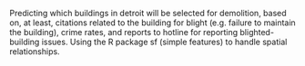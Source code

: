 Predicting which buildings in detroit will be selected for demolition, based on, at least, citations related to the building for blight
(e.g. failure to maintain the building), crime rates, and reports to hotline for reporting blighted-building issues. Using the R package sf
(simple features) to handle spatial relationships.
